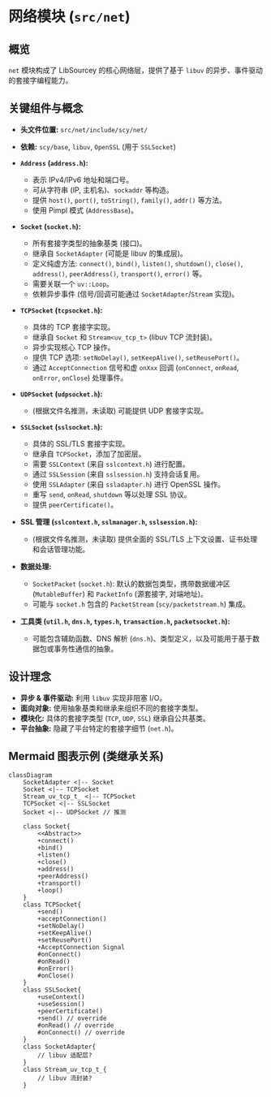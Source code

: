 # 网络模块 (`src/net`)

## 概览

`net` 模块构成了 LibSourcey 的核心网络层，提供了基于 `libuv` 的异步、事件驱动的套接字编程能力。

## 关键组件与概念

*   **头文件位置:** `src/net/include/scy/net/`
*   **依赖:** `scy/base`, `libuv`, `OpenSSL` (用于 `SSLSocket`)

*   **`Address` (`address.h`):**
    *   表示 IPv4/IPv6 地址和端口号。
    *   可从字符串 (IP, 主机名)、`sockaddr` 等构造。
    *   提供 `host()`, `port()`, `toString()`, `family()`, `addr()` 等方法。
    *   使用 Pimpl 模式 (`AddressBase`)。

*   **`Socket` (`socket.h`):**
    *   所有套接字类型的抽象基类 (接口)。
    *   继承自 `SocketAdapter` (可能是 libuv 的集成层)。
    *   定义纯虚方法: `connect()`, `bind()`, `listen()`, `shutdown()`, `close()`, `address()`, `peerAddress()`, `transport()`, `error()` 等。
    *   需要关联一个 `uv::Loop`。
    *   依赖异步事件 (信号/回调可能通过 `SocketAdapter`/`Stream` 实现)。

*   **`TCPSocket` (`tcpsocket.h`):**
    *   具体的 TCP 套接字实现。
    *   继承自 `Socket` 和 `Stream<uv_tcp_t>` (libuv TCP 流封装)。
    *   异步实现核心 TCP 操作。
    *   提供 TCP 选项: `setNoDelay()`, `setKeepAlive()`, `setReusePort()`。
    *   通过 `AcceptConnection` 信号和虚 `onXxx` 回调 (`onConnect`, `onRead`, `onError`, `onClose`) 处理事件。

*   **`UDPSocket` (`udpsocket.h`):**
    *   (根据文件名推测，未读取) 可能提供 UDP 套接字实现。

*   **`SSLSocket` (`sslsocket.h`):**
    *   具体的 SSL/TLS 套接字实现。
    *   继承自 `TCPSocket`，添加了加密层。
    *   需要 `SSLContext` (来自 `sslcontext.h`) 进行配置。
    *   通过 `SSLSession` (来自 `sslsession.h`) 支持会话复用。
    *   使用 `SSLAdapter` (来自 `ssladapter.h`) 进行 OpenSSL 操作。
    *   重写 `send`, `onRead`, `shutdown` 等以处理 SSL 协议。
    *   提供 `peerCertificate()`。

*   **SSL 管理 (`sslcontext.h`, `sslmanager.h`, `sslsession.h`):**
    *   (根据文件名推测，未读取) 提供全面的 SSL/TLS 上下文设置、证书处理和会话管理功能。

*   **数据处理:**
    *   `SocketPacket` (`socket.h`): 默认的数据包类型，携带数据缓冲区 (`MutableBuffer`) 和 `PacketInfo` (源套接字, 对端地址)。
    *   可能与 `socket.h` 包含的 `PacketStream` (`scy/packetstream.h`) 集成。

*   **工具类 (`util.h`, `dns.h`, `types.h`, `transaction.h`, `packetsocket.h`):**
    *   可能包含辅助函数、DNS 解析 (`dns.h`)、类型定义，以及可能用于基于数据包或事务性通信的抽象。

## 设计理念

*   **异步 & 事件驱动:** 利用 `libuv` 实现非阻塞 I/O。
*   **面向对象:** 使用抽象基类和继承来组织不同的套接字类型。
*   **模块化:** 具体的套接字类型 (`TCP`, `UDP`, `SSL`) 继承自公共基类。
*   **平台抽象:** 隐藏了平台特定的套接字细节 (`net.h`)。

## Mermaid 图表示例 (类继承关系)

```mermaid
classDiagram
    SocketAdapter <|-- Socket
    Socket <|-- TCPSocket
    Stream_uv_tcp_t_ <|-- TCPSocket
    TCPSocket <|-- SSLSocket
    Socket <|-- UDPSocket // 推测

    class Socket{
        <<Abstract>>
        +connect()
        +bind()
        +listen()
        +close()
        +address()
        +peerAddress()
        +transport()
        +loop()
    }
    class TCPSocket{
        +send()
        +acceptConnection()
        +setNoDelay()
        +setKeepAlive()
        +setReusePort()
        +AcceptConnection Signal
        #onConnect()
        #onRead()
        #onError()
        #onClose()
    }
    class SSLSocket{
        +useContext()
        +useSession()
        +peerCertificate()
        +send() // override
        #onRead() // override
        #onConnect() // override
    }
    class SocketAdapter{
        // libuv 适配层?
    }
    class Stream_uv_tcp_t_{
        // libuv 流封装?
    }
``` 